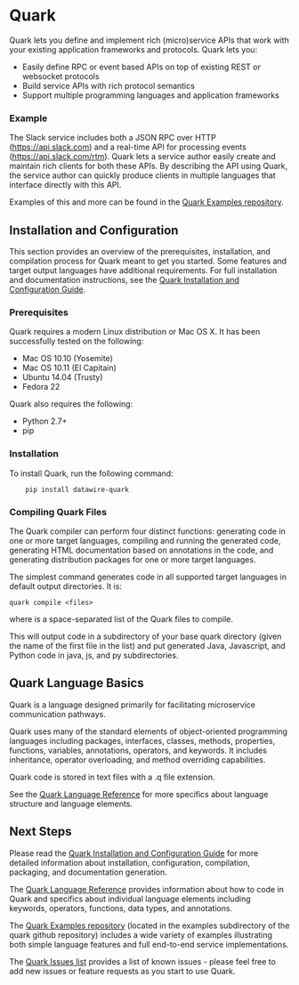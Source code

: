 # Quark

Quark lets you define and implement rich (micro)service APIs that work
with your existing application frameworks and protocols. Quark lets
you:

* Easily define RPC or event based APIs on top of existing REST or
  websocket protocols
* Build service APIs with rich protocol semantics
* Support multiple programming languages and application frameworks

### Example

The Slack service includes both a JSON RPC over HTTP (https://api.slack.com) and a real-time API for processing events (https://api.slack.com/rtm). Quark lets a service author easily create and maintain rich clients for both these APIs. By describing the API using Quark, the service author can quickly produce clients in multiple languages that interface directly with this API.

Examples of this and more can be found in the [Quark Examples repository](https://github.com/datawire/quark/tree/0.1.x/examples).

## Installation and Configuration

This section provides an overview of the prerequisites, installation, and compilation process for Quark meant to get you started. Some features and target output languages have additional requirements. For full installation and documentation instructions, see the [Quark Installation and Configuration Guide](http://datawire.github.io/quark/install/index.html).

### Prerequisites

Quark requires a modern Linux distribution or Mac OS X. It has been successfully tested on the following:

* Mac OS 10.10 (Yosemite)
* Mac OS 10.11 (El Capitain)
* Ubuntu 14.04 (Trusty)
* Fedora 22

Quark also requires the following:

* Python 2.7+
* pip

### Installation

To install Quark, run the following command:

        pip install datawire-quark

### Compiling Quark Files

The Quark compiler can perform four distinct functions: generating code in one or more target languages, compiling and running the generated code, generating HTML documentation based on annotations in the code, and generating distribution packages for one or more target languages.

The simplest command generates code in all supported target languages in default output directories. It is:

`quark compile <files>`

where <files> is a space-separated list of the Quark files to compile.

This will output code in a subdirectory of your base quark directory (given the name of the first file in the <files> list) and put generated Java, Javascript, and Python code in java, js, and py subdirectories.

## Quark Language Basics

Quark is a language designed primarily for facilitating microservice communication pathways.

Quark uses many of the standard elements of object-oriented programming languages including packages, interfaces, classes, methods, properties, functions, variables, annotations, operators, and keywords. It includes inheritance, operator overloading, and method overriding capabilities.

Quark code is stored in text files with a .q file extension.

See the [Quark Language Reference](http://datawire.github.io/quark/language-reference/index.html) for more specifics about language structure and language elements.

## Next Steps

Please read the [Quark Installation and Configuration Guide](http://datawire.github.io/quark/install/index.html) for more detailed information about installation, configuration, compilation, packaging, and documentation generation.

The [Quark Language Reference](http://datawire.github.io/quark/language-reference/index.html) provides information about how to code in Quark and specifics about individual language elements including keywords, operators, functions, data types, and annotations.

The [Quark Examples repository](https://github.com/datawire/quark/tree/0.1.x/examples) (located in the examples subdirectory of the quark github repository) includes a wide variety of examples illustrating both simple language features and full end-to-end service implementations.

The [Quark Issues list](https://github.com/datawire/quark/issues) provides a list of known issues - please feel free to add new issues or feature requests as you start to use Quark.
